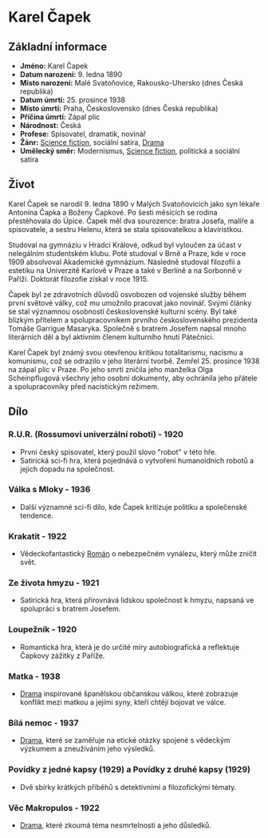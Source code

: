 # Karel Čapek

## Základní informace

- **Jméno:** Karel Čapek
- **Datum narození:** 9. ledna 1890
- **Místo narození:** Malé Svatoňovice, Rakousko-Uhersko (dnes Česká republika)
- **Datum úmrtí:** 25. prosince 1938
- **Místo úmrtí:** Praha, Československo (dnes Česká republika)
- **Příčina úmrtí:** Zápal plic
- **Národnost:** Česká
- **Profese:** Spisovatel, dramatik, novinář
- **Žánr:** [Science fiction](Science%20fiction.md), sociální satira, [Drama](Drama.md)
- **Umělecký směr:** Modernismus, [Science fiction](Science%20fiction.md), politická a sociální satira

## Život

Karel Čapek se narodil 9. ledna 1890 v Malých Svatoňovicích jako syn lékaře Antonína Čapka a Boženy Čapkové. Po šesti měsících se rodina přestěhovala do Úpice. Čapek měl dva sourozence: bratra Josefa, malíře a spisovatele, a sestru Helenu, která se stala spisovatelkou a klavíristkou.

Studoval na gymnáziu v Hradci Králové, odkud byl vyloučen za účast v nelegálním studentském klubu. Poté studoval v Brně a Praze, kde v roce 1909 absolvoval Akademické gymnázium. Následně studoval filozofii a estetiku na Univerzitě Karlově v Praze a také v Berlíně a na Sorbonně v Paříži. Doktorát filozofie získal v roce 1915.

Čapek byl ze zdravotních důvodů osvobozen od vojenské služby během první světové války, což mu umožnilo pracovat jako novinář. Svými články se stal významnou osobností československé kulturní scény. Byl také blízkým přítelem a spolupracovníkem prvního československého prezidenta Tomáše Garrigue Masaryka. Společně s bratrem Josefem napsal mnoho literárních děl a byl aktivním členem kulturního hnutí Pátečníci.

Karel Čapek byl známý svou otevřenou kritikou totalitarismu, nacismu a komunismu, což se odrazilo v jeho literární tvorbě. Zemřel 25. prosince 1938 na zápal plic v Praze. Po jeho smrti zničila jeho manželka Olga Scheinpflugová všechny jeho osobní dokumenty, aby ochránila jeho přátele a spolupracovníky před nacistickým režimem.

## Dílo

### R.U.R. (Rossumovi univerzální roboti) - 1920
- První český spisovatel, který použil slovo "robot" v této hře.
- Satirická sci-fi hra, která pojednává o vytvoření humanoidních robotů a jejich dopadu na společnost.

### Válka s Mloky - 1936
- Další významné sci-fi dílo, kde Čapek kritizuje politiku a společenské tendence.

### Krakatit - 1922
- Vědeckofantastický [Román](Román.md) o nebezpečném vynálezu, který může zničit svět.

### Ze života hmyzu - 1921
- Satirická hra, která přirovnává lidskou společnost k hmyzu, napsaná ve spolupráci s bratrem Josefem.

### Loupežník - 1920
- Romantická hra, která je do určité míry autobiografická a reflektuje Čapkovy zážitky z Paříže.

### Matka - 1938
- [Drama](Drama.md) inspirované španělskou občanskou válkou, které zobrazuje konflikt mezi matkou a jejími syny, kteří chtějí bojovat ve válce.

### Bílá nemoc - 1937
- [Drama](Drama.md), které se zaměřuje na etické otázky spojené s vědeckým výzkumem a zneužíváním jeho výsledků.

### Povídky z jedné kapsy (1929) a Povídky z druhé kapsy (1929)
- Dvě sbírky krátkých příběhů s detektivními a filozofickými tématy.

### Věc Makropulos - 1922
- [Drama](Drama.md), které zkoumá téma nesmrtelnosti a jeho důsledků.